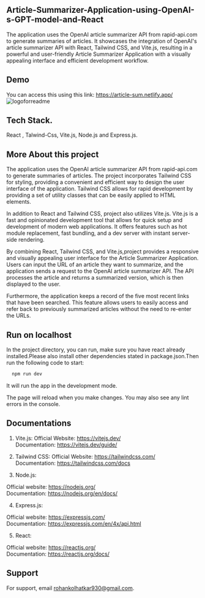
## Article-Summarizer-Application-using-OpenAI-s-GPT-model-and-React

The application uses the OpenAI article summarizer API from rapid-api.com to generate summaries of articles. It  showcases the integration of OpenAI's article summarizer API with React, Tailwind CSS, and Vite.js, resulting in a powerful and user-friendly Article Summarizer Application with a visually appealing interface and efficient development workflow.


## Demo
You can access this using this link: 
https://article-sum.netlify.app/
![logoforreadme](https://github.com/RohanKolhatkar/Article-Summarizer-Application-using-OpenAI-s-GPT-model-and-React/assets/74040444/374bd7d0-9892-47c0-87a0-997663d6758e)

## Tech Stack.

React , Talwind-Css, Vite.js, Node.js and Express.js.





## More About this project

The application uses the OpenAI article summarizer API from rapid-api.com to generate summaries of articles.
The project incorporates Tailwind CSS for styling, providing a convenient and efficient way to design the user interface of the application. Tailwind CSS allows for rapid development by providing a set of utility classes that can be easily applied to HTML elements.

In addition to React and Tailwind CSS, project also utilizes Vite.js. Vite.js is a fast and opinionated development tool that allows for quick setup and development of modern web applications. It offers features such as hot module replacement, fast bundling, and a dev server with instant server-side rendering.

By combining React, Tailwind CSS, and Vite.js,project provides a responsive and visually appealing user interface for the Article Summarizer Application. Users can input the URL of an article they want to summarize, and the application sends a request to the OpenAI article summarizer API. The API processes the article and returns a summarized version, which is then displayed to the user.

Furthermore, the application keeps a record of the five most recent links that have been searched. This feature allows users to easily access and refer back to previously summarized articles without the need to re-enter the URLs.



## Run on localhost

In the project directory, you can run, make sure you have react already installed.Please also install other dependencies stated in package.json.Then run the following code to start:


```bash
  npm run dev
```
    
It will run the app in the development mode.

The page will reload when you make changes.
You may also see any lint errors in the console.
## Documentations

1. Vite.js:
Official Website: https://vitejs.dev/  
Documentation: https://vitejs.dev/guide/


2. Tailwind CSS:
Official Website: https://tailwindcss.com/  
Documentation: https://tailwindcss.com/docs


3. Node.js:

Official website: https://nodejs.org/  
Documentation: https://nodejs.org/en/docs/

4. Express.js:

Official website: https://expressjs.com/  
Documentation: https://expressjs.com/en/4x/api.html

5. React:

Official website: https://reactjs.org/  
Documentation: https://reactjs.org/docs/
## Support

For support, email rohankolhatkar930@gmail.com.
